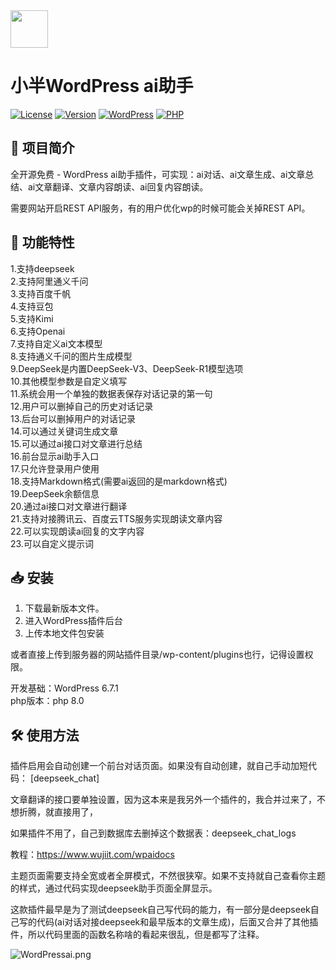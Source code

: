 <img src="https://github.com/suqicloud/wp-ai-chat/blob/main/ic_logo.png" width="60">

# 小半WordPress ai助手  

[![License](https://img.shields.io/badge/license-GPL-blue.svg)](LICENSE)
[![Version](https://img.shields.io/badge/version-2.5-green.svg)](https://github.com/suqicloud/wp-ai-chat/releases/tag/2.5)
[![WordPress](https://img.shields.io/badge/WordPress-6.7-blue.svg)](https://wordpress.org/)
[![PHP](https://img.shields.io/badge/PHP-8.0-orange.svg)](https://www.php.net/)



## 📌 项目简介

全开源免费 - WordPress ai助手插件，可实现：ai对话、ai文章生成、ai文章总结、ai文章翻译、文章内容朗读、ai回复内容朗读。  

需要网站开启REST API服务，有的用户优化wp的时候可能会关掉REST API。  

## 🚀 功能特性

1.支持deepseek  
2.支持阿里通义千问  
3.支持百度千帆  
4.支持豆包  
5.支持Kimi  
6.支持Openai  
7.支持自定义ai文本模型  
8.支持通义千问的图片生成模型  
9.DeepSeek是内置DeepSeek-V3、DeepSeek-R1模型选项  
10.其他模型参数是自定义填写  
11.系统会用一个单独的数据表保存对话记录的第一句  
12.用户可以删掉自己的历史对话记录  
13.后台可以删掉用户的对话记录  
14.可以通过关键词生成文章  
15.可以通过ai接口对文章进行总结  
16.前台显示ai助手入口  
17.只允许登录用户使用  
18.支持Markdown格式(需要ai返回的是markdown格式)  
19.DeepSeek余额信息  
20.通过ai接口对文章进行翻译  
21.支持对接腾讯云、百度云TTS服务实现朗读文章内容  
22.可以实现朗读ai回复的文字内容  
23.可以自定义提示词  


## 📥 安装

1. 下载最新版本文件。
2. 进入WordPress插件后台
3. 上传本地文件包安装

或者直接上传到服务器的网站插件目录/wp-content/plugins也行，记得设置权限。  

开发基础：WordPress 6.7.1  
php版本：php 8.0  

## 🛠️ 使用方法

插件启用会自动创建一个前台对话页面。如果没有自动创建，就自己手动加短代码：  [deepseek_chat]  

文章翻译的接口要单独设置，因为这本来是我另外一个插件的，我合并过来了，不想折腾，就直接用了，  

如果插件不用了，自己到数据库去删掉这个数据表：deepseek_chat_logs  

教程：https://www.wujiit.com/wpaidocs

主题页面需要支持全宽或者全屏模式，不然很狭窄。如果不支持就自己查看你主题的样式，通过代码实现deepseek助手页面全屏显示。  

这款插件最早是为了测试deepseek自己写代码的能力，有一部分是deepseek自己写的代码(ai对话对接deepseek和最早版本的文章生成)，后面又合并了其他插件，所以代码里面的函数名称啥的看起来很乱，但是都写了注释。  



![WordPressai.png](https://github.com/suqicloud/wp-ai-chat/blob/main/2025020801.jpg)
